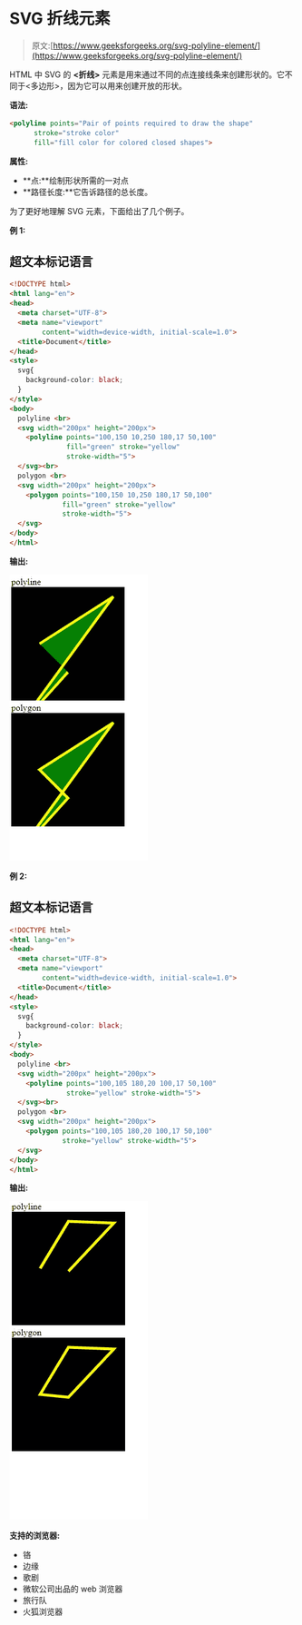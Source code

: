 # SVG 折线元素

> 原文:[https://www.geeksforgeeks.org/svg-polyline-element/](https://www.geeksforgeeks.org/svg-polyline-element/)

HTML 中 SVG 的 **<折线>** 元素是用来通过不同的点连接线条来创建形状的。它不同于<多边形>，因为它可以用来创建开放的形状。

**语法:**

```html
<polyline points="Pair of points required to draw the shape"
      stroke="stroke color"
      fill="fill color for colored closed shapes">

```

**属性:**

*   **点:**绘制形状所需的一对点
*   **路径长度:**它告诉路径的总长度。

为了更好地理解 <polyline>SVG 元素，下面给出了几个例子。</polyline>

**例 1:**

## 超文本标记语言

```html
<!DOCTYPE html>
<html lang="en">
<head>
  <meta charset="UTF-8">
  <meta name="viewport" 
        content="width=device-width, initial-scale=1.0">
  <title>Document</title>
</head>
<style>
  svg{
    background-color: black;
  }
</style>
<body>
  polyline <br>  
  <svg width="200px" height="200px">
    <polyline points="100,150 10,250 180,17 50,100"
              fill="green" stroke="yellow" 
              stroke-width="5">
  </svg><br>
  polygon <br>
  <svg width="200px" height="200px">
    <polygon points="100,150 10,250 180,17 50,100"
             fill="green" stroke="yellow" 
             stroke-width="5">
  </svg>
</body>
</html>
```

**输出:**

![](img/488be7d4b15ba3d6a05be15d50981b62.png)

**例 2:**

## 超文本标记语言

```html
<!DOCTYPE html>
<html lang="en">
<head>
  <meta charset="UTF-8">
  <meta name="viewport" 
        content="width=device-width, initial-scale=1.0">
  <title>Document</title>
</head>
<style>
  svg{
    background-color: black;
  }
</style>
<body>
  polyline <br>  
  <svg width="200px" height="200px">
    <polyline points="100,105 180,20 100,17 50,100"
              stroke="yellow" stroke-width="5">
  </svg><br>
  polygon <br>
  <svg width="200px" height="200px">
    <polygon points="100,105 180,20 100,17 50,100"
             stroke="yellow" stroke-width="5">
  </svg>
</body>
</html>
```

**输出:**

![](img/c5851372fe6356ed355d6aa425d16496.png)

**支持的浏览器:**

*   铬
*   边缘
*   歌剧
*   微软公司出品的 web 浏览器
*   旅行队
*   火狐浏览器